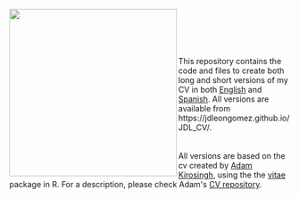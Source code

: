 <a href="url"><img src="https://user-images.githubusercontent.com/45215832/202834632-095508e9-88a8-469d-bf5e-8be1d99641b7.png" align="left" width="300" ></a>

<br>
<br>
<br>
<br>
<br>
This repository contains the code and files to create both long and short versions of my CV in both <a href="https://jdleongomez.info/en/cv/">English</a> and <a href="https://jdleongomez.info/es/cv/">Spanish</a>. All versions are available from https://jdleongomez.github.io/JDL_CV/.
<br>
<br>
<br>
All versions are based on the cv created by <a href="https://github.com/akirosingh">Adam Kirosingh</a>, using the the <a href="https://github.com/mitchelloharawild/vitae">vitae</a> package in R. For a description, please check Adam's <a href="https://github.com/akirosingh/CV">CV repository</a>.
